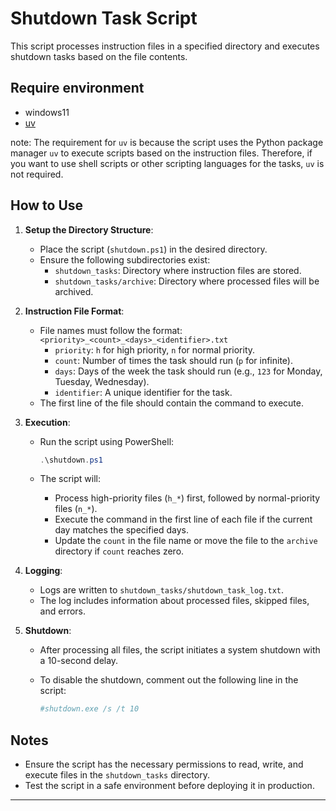 # Shutdown Task Script

This script processes instruction files in a specified directory and executes shutdown tasks based on the file contents.

## Require environment

- windows11
- [uv](https://docs.astral.sh/uv/getting-started/installation/#winget)

note: The requirement for `uv` is because the script uses the Python package manager `uv` to execute scripts based on the instruction files. Therefore, if you want to use shell scripts or other scripting languages for the tasks, `uv` is not required.

## How to Use

1. **Setup the Directory Structure**:
   - Place the script (`shutdown.ps1`) in the desired directory.
   - Ensure the following subdirectories exist:
     - `shutdown_tasks`: Directory where instruction files are stored.
     - `shutdown_tasks/archive`: Directory where processed files will be archived.

2. **Instruction File Format**:
   - File names must follow the format: `<priority>_<count>_<days>_<identifier>.txt`
     - `priority`: `h` for high priority, `n` for normal priority.
     - `count`: Number of times the task should run (`p` for infinite).
     - `days`: Days of the week the task should run (e.g., `123` for Monday, Tuesday, Wednesday).
     - `identifier`: A unique identifier for the task.
   - The first line of the file should contain the command to execute.

3. **Execution**:
   - Run the script using PowerShell:

     ```powershell
     .\shutdown.ps1
     ```

   - The script will:
     - Process high-priority files (`h_*`) first, followed by normal-priority files (`n_*`).
     - Execute the command in the first line of each file if the current day matches the specified days.
     - Update the `count` in the file name or move the file to the `archive` directory if `count` reaches zero.

4. **Logging**:
   - Logs are written to `shutdown_tasks/shutdown_task_log.txt`.
   - The log includes information about processed files, skipped files, and errors.

5. **Shutdown**:
   - After processing all files, the script initiates a system shutdown with a 10-second delay.
   - To disable the shutdown, comment out the following line in the script:

     ```powershell
     #shutdown.exe /s /t 10
     ```

## Notes

- Ensure the script has the necessary permissions to read, write, and execute files in the `shutdown_tasks` directory.
- Test the script in a safe environment before deploying it in production.

---
